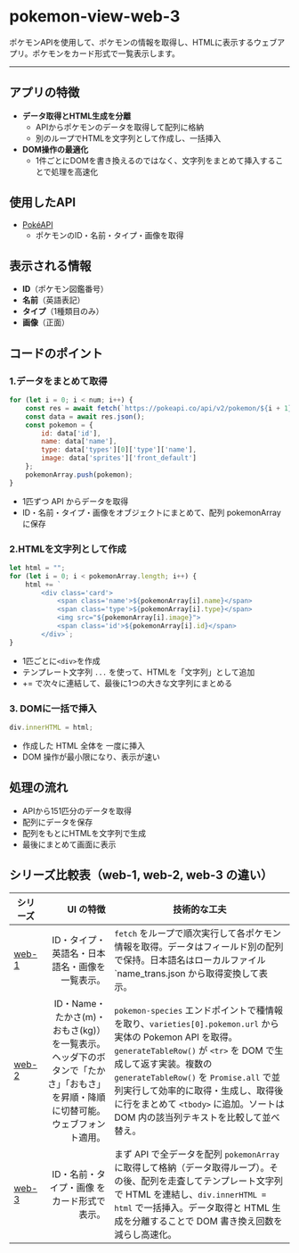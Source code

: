 # pokemon-view-web-3
ポケモンAPIを使用して、ポケモンの情報を取得し、HTMLに表示するウェブアプリ。ポケモンをカード形式で一覧表示します。

---

## アプリの特徴
- **データ取得とHTML生成を分離**
  - APIからポケモンのデータを取得して配列に格納
  - 別のループでHTMLを文字列として作成し、一括挿入
- **DOM操作の最適化**
  - 1件ごとにDOMを書き換えるのではなく、文字列をまとめて挿入することで処理を高速化

## 使用したAPI
- [PokéAPI](https://pokeapi.co/)  
  - ポケモンのID・名前・タイプ・画像を取得

## 表示される情報
- **ID**（ポケモン図鑑番号）
- **名前**（英語表記）
- **タイプ**（1種類目のみ）
- **画像**（正面）

## コードのポイント

### 1.データをまとめて取得
``` javascript
for (let i = 0; i < num; i++) {
    const res = await fetch(`https://pokeapi.co/api/v2/pokemon/${i + 1}`);
    const data = await res.json();
    const pokemon = {
        id: data['id'],
        name: data['name'],
        type: data['types'][0]['type']['name'],
        image: data['sprites']['front_default']
    };
    pokemonArray.push(pokemon);
}
```

- 1匹ずつ API からデータを取得
- ID・名前・タイプ・画像をオブジェクトにまとめて、配列 pokemonArray に保存

### 2.HTMLを文字列として作成
``` javascript
let html = "";
for (let i = 0; i < pokemonArray.length; i++) {
    html += `
        <div class='card'>
            <span class='name'>${pokemonArray[i].name}</span>
            <span class='type'>${pokemonArray[i].type}</span>
            <img src="${pokemonArray[i].image}">
            <span class='id'>${pokemonArray[i].id}</span>
        </div>`;
}
```

- 1匹ごとに```<div>```を作成
- テンプレート文字列 `...` を使って、HTMLを「文字列」として追加
- += で次々に連結して、最後に1つの大きな文字列にまとめる


### 3. DOMに一括で挿入
``` javascript
div.innerHTML = html;
```
- 作成した HTML 全体を 一度に挿入
- DOM 操作が最小限になり、表示が速い

## 処理の流れ
- APIから151匹分のデータを取得
- 配列にデータを保存
- 配列をもとにHTMLを文字列で生成
- 最後にまとめて画面に表示

## シリーズ比較表（web-1, web-2, web-3 の違い）

| シリーズ | UI の特徴 | 技術的な工夫 |
|---|---:|---|
| [web-1](https://taiyo8911.github.io/pokemon-view-web-1/) | ID・タイプ・英語名・日本語名・画像を一覧表示。 | `fetch` をループで順次実行して各ポケモン情報を取得。データはフィールド別の配列で保持。日本語名はローカルファイル `name_trans.json から取得変換して表示。|
| [web-2](https://taiyo8911.github.io/pokemon-view-web-2/) | ID・Name・たかさ(m)・おもさ(kg)）を一覧表示。ヘッダ下のボタンで「たかさ」「おもさ」を昇順・降順に切替可能。ウェブフォント適用。 | `pokemon-species` エンドポイントで種情報を取り、`varieties[0].pokemon.url` から実体の Pokemon API を取得。`generateTableRow()` が `<tr>` を DOM で生成して返す実装。複数の `generateTableRow()` を `Promise.all` で並列実行して効率的に取得・生成し、取得後に行をまとめて `<tbody>` に追加。ソートは DOM 内の該当列テキストを比較して並べ替え。 |
| [web-3](https://taiyo8911.github.io/pokemon-view-web-3/) | ID・名前・タイプ・画像 をカード形式で表示。| まず API で全データを配列 `pokemonArray` に取得して格納（データ取得ループ）。その後、配列を走査してテンプレート文字列で HTML を連結し、`div.innerHTML = html` で一括挿入。データ取得と HTML 生成を分離することで DOM 書き換え回数を減らし高速化。 |
